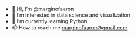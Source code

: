 - 👋 Hi, I’m @marginofaaron
- 👀 I’m interested in data science and visualization
- 🌱 I’m currently learning Python
- 📫 How to reach me marginofaaron@gmail.com

<!---
marginofaaron/marginofaaron is a ✨ special ✨ repository because its `README.md` (this file) appears on your GitHub profile.
You can click the Preview link to take a look at your changes.
--->
